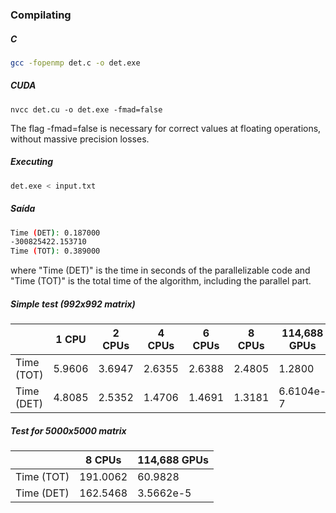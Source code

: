 ### Compilating

##### C

```bash
gcc -fopenmp det.c -o det.exe
```

##### CUDA

```
nvcc det.cu -o det.exe -fmad=false
```

The flag -fmad=false is necessary for correct values at floating operations, without massive precision losses.

##### Executing

```bash
det.exe < input.txt
```

##### Saída

```bash
Time (DET): 0.187000
-300825422.153710
Time (TOT): 0.389000
```

where "Time (DET)" is the time in seconds of the parallelizable code and "Time (TOT)" is the total time of the algorithm, including the parallel part.

##### Simple test (992x992 matrix)

|            | 1 CPU  | 2 CPUs | 4 CPUs | 6 CPUs | 8 CPUs | 114,688 GPUs |
| ---------- | ------ | ------ | ------ | ------ | ------ | ------------ |
| Time (TOT) | 5.9606 | 3.6947 | 2.6355 | 2.6388 | 2.4805 | 1.2800       |
| Time (DET) | 4.8085 | 2.5352 | 1.4706 | 1.4691 | 1.3181 | 6.6104e-7    |

##### Test for 5000x5000 matrix

|            | 8 CPUs   | 114,688 GPUs |
| ---------- | -------- | ------------ |
| Time (TOT) | 191.0062 | 60.9828      |
| Time (DET) | 162.5468 | 3.5662e-5    |
